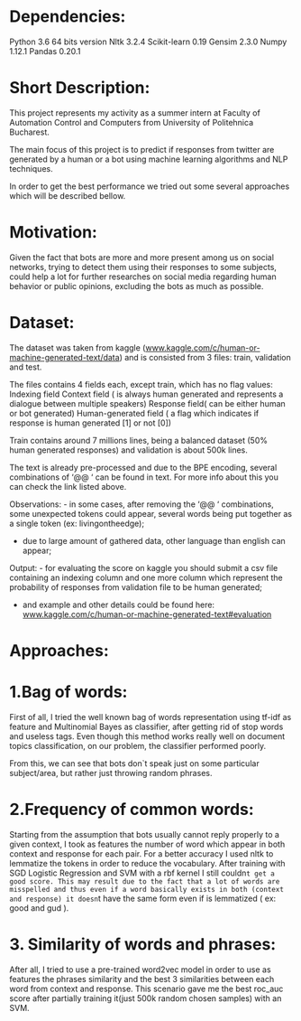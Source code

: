 # Dependencies: 

Python 3.6 64 bits version
Nltk 3.2.4
Scikit-learn 0.19
Gensim 2.3.0
Numpy 1.12.1
Pandas 0.20.1


# Short Description:

This project represents my activity as a summer intern at Faculty of Automation Control and Computers from University of Politehnica Bucharest.

The main focus of this project is to predict if responses from twitter are generated by a human or a bot using machine learning algorithms and NLP techniques.

In order to get the best performance we tried out some several approaches which will be described bellow.

# Motivation: 

Given the fact that bots are more and more present among us on social networks, trying to detect them using their responses to some subjects, could help a lot for further researches on social media regarding human behavior or public opinions, excluding the bots as much as possible.


# Dataset:

The dataset was taken from kaggle (www.kaggle.com/c/human-or-machine-generated-text/data) and is consisted from 3 files: train, validation and test. 

The files contains 4 fields each, except train, which has no flag values: 
Indexing field
Context field ( is always human generated and represents a dialogue between multiple speakers)
Response field( can be either human or bot generated)
Human-generated field ( a flag which indicates if response is human generated [1] or not [0])

Train contains around 7 millions lines, being a balanced dataset (50% human generated responses) and validation is about 500k lines.

The text is already pre-processed and due to the BPE encoding, several combinations of ‘@@ ‘ can be found in text. For more info about this you can check the link listed above.

Observations: - in some cases, after removing the ‘@@ ‘ combinations, some unexpected tokens could appear, several words being put together as a single token (ex: livingontheedge);
- due to large amount of gathered data, other language than english can appear;


Output: - for evaluating the score on kaggle you should submit a csv file containing an indexing column and one more column which represent the probability of responses from validation file to be human generated;
- and example and other details could be found here: www.kaggle.com/c/human-or-machine-generated-text#evaluation


# Approaches:

# 1.Bag of words: 
 
First of all, I tried the well known bag of words representation using tf-idf as feature and Multinomial Bayes as classifier, after getting rid of stop words and useless tags.
Even though this method works really well on document topics classification, on our problem, the classifier performed poorly. 

From this, we can see that bots don`t speak just on some particular subject/area, but rather just throwing random phrases.

# 2.Frequency of common words: 

Starting from the assumption that bots usually cannot reply properly to a given context, I took as features the number of word which appear in both context and response for each pair. For a better accuracy I used nltk to lemmatize the tokens in order to reduce the vocabulary. 
After training with SGD Logistic Regression and SVM with a rbf kernel I still couldn`t get a good score. This may result due to the fact that a lot of words are misspelled and thus even if a word basically exists in both (context and response) it doesn`t have the same form even if is lemmatized ( ex: good and gud ).

# 3. Similarity of words and phrases:  

After all, I tried to use a pre-trained word2vec model in order to use as features the phrases similarity and the best 3 similarities between each word from context and response. 
This scenario gave me the best roc_auc score after partially training it(just 500k random chosen samples) with an SVM.

